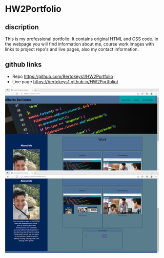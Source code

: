 # HW2Portfolio

## discription
This is my professional portfolio. It contains original HTML and CSS code. In the webpage you will find information about me, course work images with links to project repo's and live pages, also my contact information. 

## github links
-  Repo <https://github.com/Bertokeys1/HW2Portfolio>
-  Live page <https://bertokeys1.github.io/HW2Portfolio/>


 ![](assets\images\screenshot1.png)
 ![](assets\images\screenshot2.png)